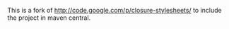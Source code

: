 
This is a fork of http://code.google.com/p/closure-stylesheets/ to include the project in maven central.

